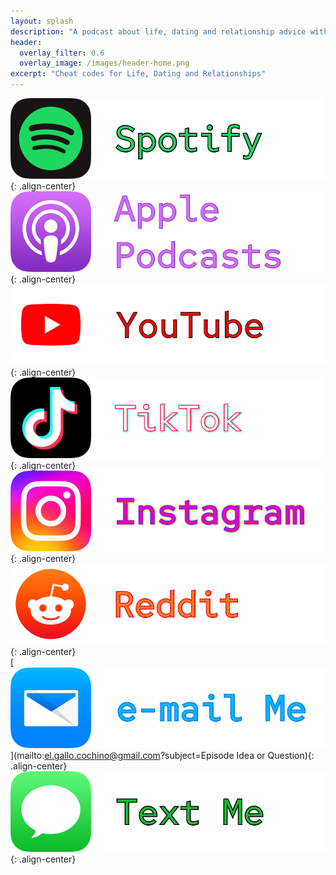```yaml
---
layout: splash
description: "A podcast about life, dating and relationship advice with a kink twist"
header:
  overlay_filter: 0.6
  overlay_image: /images/header-home.png
excerpt: "Cheat codes for Life, Dating and Relationships"
---
```



[![Spotify](/images/btn-spotify.png)](https://open.spotify.com/show/3XjoipCU3QzeIaQAAQpBdW){: .align-center}
<br>
[![Apple](/images/btn-apple.png)](https://podcasts.apple.com/us/podcast/sucias-are-my-favorite/id1548173787){: .align-center}
<br>
[![YouTube](/images/btn-yt.png)](https://youtube.com/channel/UCgYSjBmIL3nkxBon4f0Gl_Q){: .align-center}
<br>
[![TikTok](/images/btn-tiktok.png)](https://www.tiktok.com/@sucias.are.my.favorite){: .align-center}
<br>
[![Intagram](/images/btn-ig.png)](https://instagram.com/sucias.are.my.favorite){: .align-center}
<br>
[![Reddit](/images/btn-reddit.png)](https://www.reddit.com/user/suciasaremyfavorite/comments/){: .align-center}
<br>
[![email](/images/btn-mail.png)](mailto:el.gallo.cochino@gmail.com?subject=Episode Idea or Question){: .align-center}
<br>
[![text](/images/btn-sms.png)](sms://12817667970){: .align-center}
